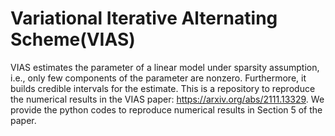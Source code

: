 # Variational Iterative Alternating Scheme(VIAS)
VIAS estimates the parameter of a linear model under sparsity assumption, i.e., only few components of the parameter are nonzero. Furthermore, it builds credible intervals for the estimate. This is a repository to reproduce the numerical results in the VIAS paper: https://arxiv.org/abs/2111.13329. We provide the python codes to reproduce numerical results in Section 5 of the paper.
